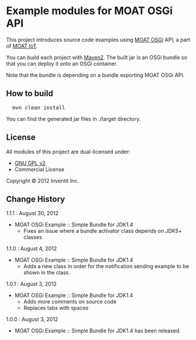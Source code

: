 Example modules for MOAT OSGi API
=================

This project introduces source code examples using [MOAT OSGi](http://inventit.edicy.co/guides/moat-iot/moat-osgi-gateway) API, a part of [MOAT IoT](http://inventit.edicy.co/guides/moat-iot).

You can build each project with [Maven2](http://maven.apache.org/). The built jar is an OSGi bundle so that you can deploy it onto an OSGi container.

Note that the bundle is depending on a bundle exporting MOAT OSGi API.

## How to build

<pre>
  mvn clean install
</pre>

You can find the generated jar files in ./target directory.

## License

All modules of this project are dual-licensed under:

* [GNU GPL v2](http://www.gnu.org/licenses/gpl-2.0.txt)
* Commercial License

Copyright © 2012 Inventit Inc.

## Change History

1.1.1 : August 30, 2012
* MOAT OSGi Example :: Simple Bundle for JDK1.4
  * Fixes an issue where a bundle activator class depends on JDK5+ classes.

1.1.0 : August 4, 2012

* MOAT OSGi Example :: Simple Bundle for JDK1.4
  * Adds a new class in order for the notification sending example to be shown in the class.

1.0.1 : August 3, 2012

* MOAT OSGi Example :: Simple Bundle for JDK1.4
  * Adds more comments on source code
  * Replaces tabs with spaces

1.0.0 : August 3, 2012

* MOAT OSGi Example :: Simple Bundle for JDK1.4 has been released.
